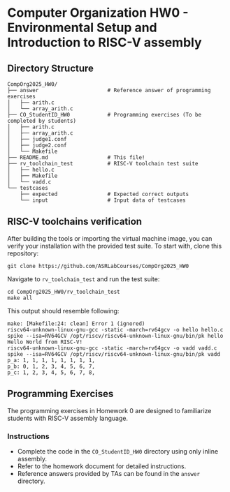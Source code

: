 # Computer Organization HW0 - Environmental Setup and Introduction to RISC-V assembly

## Directory Structure

```
CompOrg2025_HW0/
├── answer                      # Reference answer of programming exercises
│   ├── arith.c
│   └── array_arith.c
├── CO_StudentID_HW0            # Programming exercises (To be completed by students)
│   ├── arith.c
│   ├── array_arith.c
│   ├── judge1.conf
│   ├── judge2.conf
│   └── Makefile
├── README.md                   # This file!
├── rv_toolchain_test           # RISC-V toolchain test suite
│   ├── hello.c
│   ├── Makefile
│   └── vadd.c
└── testcases
    ├── expected                # Expected correct outputs
    └── input                   # Input data of testcases
```

## RISC-V toolchains verification

After building the tools or importing the virtual machine image, you can verify your installation with the provided test suite.
To start with, clone this repository:

```shell
git clone https://github.com/ASRLabCourses/CompOrg2025_HW0
```

Navigate to `rv_toolchain_test` and run the test suite:

```shell
cd CompOrg2025_HW0/rv_toolchain_test
make all
```

This output should resemble following:

```text
make: [Makefile:24: clean] Error 1 (ignored)
riscv64-unknown-linux-gnu-gcc -static -march=rv64gcv -o hello hello.c
spike --isa=RV64GCV /opt/riscv/riscv64-unknown-linux-gnu/bin/pk hello
Hello World from RISC-V!
riscv64-unknown-linux-gnu-gcc -static -march=rv64gcv -o vadd vadd.c
spike --isa=RV64GCV /opt/riscv/riscv64-unknown-linux-gnu/bin/pk vadd
p_a: 1, 1, 1, 1, 1, 1, 1, 1,
p_b: 0, 1, 2, 3, 4, 5, 6, 7,
p_c: 1, 2, 3, 4, 5, 6, 7, 8,
```

## Programming Exercises

The programming exercises in Homework 0 are designed to familiarize students with RISC-V assembly language.

### Instructions

- Complete the code in the `CO_StudentID_HW0` directory using only inline assembly.
- Refer to the homework document for detailed instructions.
- Reference answers provided by TAs can be found in the `answer` directory.
